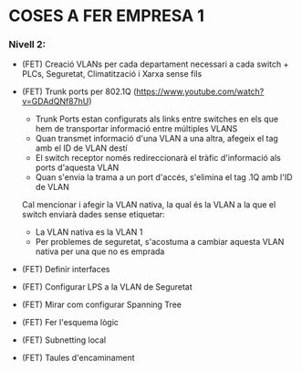 # COSES A FER EMPRESA 1
### Nivell 2:
- (FET) Creació VLANs per cada departament necessari a cada switch + PLCs, Seguretat, Climatització i Xarxa sense fils

- (FET) Trunk ports per 802.1Q (https://www.youtube.com/watch?v=GDAdQNf87hU)
  - Trunk Ports estan configurats als links entre switches en els que hem de transportar informació entre múltiples VLANS
  - Quan transmet informació d'una VLAN a una altra, afegeix el tag amb el ID de VLAN destí
  - El switch receptor només redireccionarà el tràfic d'informació als ports d'aquesta VLAN
  - Quan s'envia la trama a un port d'accés, s'elimina el tag .1Q amb l'ID de VLAN
  
  Cal mencionar i afegir la VLAN nativa, la qual és la VLAN a la que el switch enviarà dades sense etiquetar:
  - La VLAN nativa es la VLAN 1
  - Per problemes de seguretat, s'acostuma a cambiar aquesta VLAN nativa per una que no es emprada
  
  
- (FET) Definir interfaces

- (FET) Configurar LPS a la VLAN de Seguretat

- (FET) Mirar com configurar Spanning Tree

- (FET) Fer l'esquema lògic

- (FET) Subnetting local

- (FET) Taules d'encaminament
